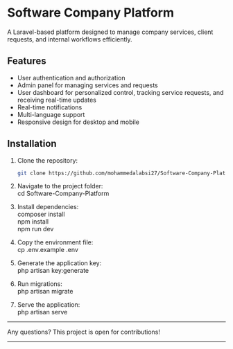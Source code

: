 # Software Company Platform

A Laravel-based platform designed to manage company services, client requests, and internal workflows efficiently.

## Features

- User authentication and authorization
- Admin panel for managing services and requests
- User dashboard for personalized control, tracking service requests, and      receiving real-time updates
- Real-time notifications
- Multi-language support
- Responsive design for desktop and mobile

## Installation

1. Clone the repository:  
   ```bash
   git clone https://github.com/mohammedalabsi27/Software-Company-Platform.git

2. Navigate to the project folder:  
   cd Software-Company-Platform

3. Install dependencies:  
   composer install  
   npm install  
   npm run dev

4. Copy the environment file:  
   cp .env.example .env

5. Generate the application key:  
   php artisan key:generate

6. Run migrations:  
   php artisan migrate

7. Serve the application:  
   php artisan serve

---

Any questions? This project is open for contributions!

---